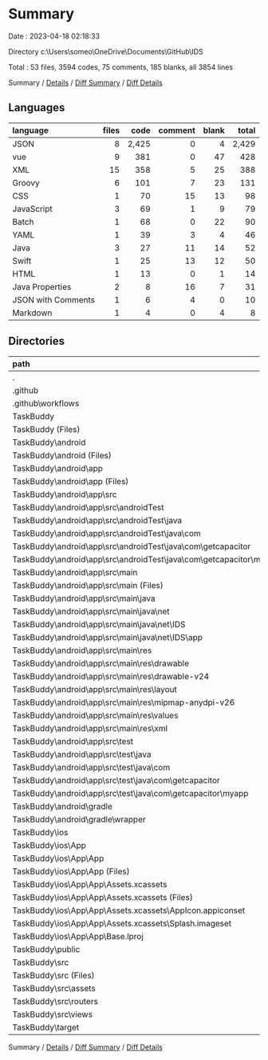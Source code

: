 # Summary

Date : 2023-04-18 02:18:33

Directory c:\\Users\\someo\\OneDrive\\Documents\\GitHub\\IDS

Total : 53 files,  3594 codes, 75 comments, 185 blanks, all 3854 lines

Summary / [Details](details.md) / [Diff Summary](diff.md) / [Diff Details](diff-details.md)

## Languages
| language | files | code | comment | blank | total |
| :--- | ---: | ---: | ---: | ---: | ---: |
| JSON | 8 | 2,425 | 0 | 4 | 2,429 |
| vue | 9 | 381 | 0 | 47 | 428 |
| XML | 15 | 358 | 5 | 25 | 388 |
| Groovy | 6 | 101 | 7 | 23 | 131 |
| CSS | 1 | 70 | 15 | 13 | 98 |
| JavaScript | 3 | 69 | 1 | 9 | 79 |
| Batch | 1 | 68 | 0 | 22 | 90 |
| YAML | 1 | 39 | 3 | 4 | 46 |
| Java | 3 | 27 | 11 | 14 | 52 |
| Swift | 1 | 25 | 13 | 12 | 50 |
| HTML | 1 | 13 | 0 | 1 | 14 |
| Java Properties | 2 | 8 | 16 | 7 | 31 |
| JSON with Comments | 1 | 6 | 4 | 0 | 10 |
| Markdown | 1 | 4 | 0 | 4 | 8 |

## Directories
| path | files | code | comment | blank | total |
| :--- | ---: | ---: | ---: | ---: | ---: |
| . | 53 | 3,594 | 75 | 185 | 3,854 |
| .github | 1 | 39 | 3 | 4 | 46 |
| .github\\workflows | 1 | 39 | 3 | 4 | 46 |
| TaskBuddy | 52 | 3,555 | 72 | 181 | 3,808 |
| TaskBuddy (Files) | 7 | 2,313 | 5 | 10 | 2,328 |
| TaskBuddy\\android | 22 | 494 | 37 | 83 | 614 |
| TaskBuddy\\android (Files) | 6 | 113 | 20 | 37 | 170 |
| TaskBuddy\\android\\app | 15 | 376 | 17 | 45 | 438 |
| TaskBuddy\\android\\app (Files) | 2 | 59 | 3 | 14 | 76 |
| TaskBuddy\\android\\app\\src | 13 | 317 | 14 | 31 | 362 |
| TaskBuddy\\android\\app\\src\\androidTest | 1 | 15 | 6 | 6 | 27 |
| TaskBuddy\\android\\app\\src\\androidTest\\java | 1 | 15 | 6 | 6 | 27 |
| TaskBuddy\\android\\app\\src\\androidTest\\java\\com | 1 | 15 | 6 | 6 | 27 |
| TaskBuddy\\android\\app\\src\\androidTest\\java\\com\\getcapacitor | 1 | 15 | 6 | 6 | 27 |
| TaskBuddy\\android\\app\\src\\androidTest\\java\\com\\getcapacitor\\myapp | 1 | 15 | 6 | 6 | 27 |
| TaskBuddy\\android\\app\\src\\main | 11 | 293 | 3 | 20 | 316 |
| TaskBuddy\\android\\app\\src\\main (Files) | 1 | 33 | 1 | 8 | 42 |
| TaskBuddy\\android\\app\\src\\main\\java | 1 | 3 | 0 | 3 | 6 |
| TaskBuddy\\android\\app\\src\\main\\java\\net | 1 | 3 | 0 | 3 | 6 |
| TaskBuddy\\android\\app\\src\\main\\java\\net\\IDS | 1 | 3 | 0 | 3 | 6 |
| TaskBuddy\\android\\app\\src\\main\\java\\net\\IDS\\app | 1 | 3 | 0 | 3 | 6 |
| TaskBuddy\\android\\app\\src\\main\\res | 9 | 257 | 2 | 9 | 268 |
| TaskBuddy\\android\\app\\src\\main\\res\\drawable | 1 | 170 | 0 | 1 | 171 |
| TaskBuddy\\android\\app\\src\\main\\res\\drawable-v24 | 1 | 34 | 0 | 1 | 35 |
| TaskBuddy\\android\\app\\src\\main\\res\\layout | 1 | 11 | 0 | 2 | 13 |
| TaskBuddy\\android\\app\\src\\main\\res\\mipmap-anydpi-v26 | 2 | 10 | 0 | 0 | 10 |
| TaskBuddy\\android\\app\\src\\main\\res\\values | 3 | 27 | 2 | 5 | 34 |
| TaskBuddy\\android\\app\\src\\main\\res\\xml | 1 | 5 | 0 | 0 | 5 |
| TaskBuddy\\android\\app\\src\\test | 1 | 9 | 5 | 5 | 19 |
| TaskBuddy\\android\\app\\src\\test\\java | 1 | 9 | 5 | 5 | 19 |
| TaskBuddy\\android\\app\\src\\test\\java\\com | 1 | 9 | 5 | 5 | 19 |
| TaskBuddy\\android\\app\\src\\test\\java\\com\\getcapacitor | 1 | 9 | 5 | 5 | 19 |
| TaskBuddy\\android\\app\\src\\test\\java\\com\\getcapacitor\\myapp | 1 | 9 | 5 | 5 | 19 |
| TaskBuddy\\android\\gradle | 1 | 5 | 0 | 1 | 6 |
| TaskBuddy\\android\\gradle\\wrapper | 1 | 5 | 0 | 1 | 6 |
| TaskBuddy\\ios | 6 | 219 | 15 | 14 | 248 |
| TaskBuddy\\ios\\App | 6 | 219 | 15 | 14 | 248 |
| TaskBuddy\\ios\\App\\App | 6 | 219 | 15 | 14 | 248 |
| TaskBuddy\\ios\\App\\App (Files) | 1 | 25 | 13 | 12 | 50 |
| TaskBuddy\\ios\\App\\App\\Assets.xcassets | 3 | 145 | 0 | 0 | 145 |
| TaskBuddy\\ios\\App\\App\\Assets.xcassets (Files) | 1 | 6 | 0 | 0 | 6 |
| TaskBuddy\\ios\\App\\App\\Assets.xcassets\\AppIcon.appiconset | 1 | 116 | 0 | 0 | 116 |
| TaskBuddy\\ios\\App\\App\\Assets.xcassets\\Splash.imageset | 1 | 23 | 0 | 0 | 23 |
| TaskBuddy\\ios\\App\\App\\Base.lproj | 2 | 49 | 2 | 2 | 53 |
| TaskBuddy\\public | 2 | 18 | 0 | 6 | 24 |
| TaskBuddy\\src | 14 | 510 | 15 | 68 | 593 |
| TaskBuddy\\src (Files) | 3 | 117 | 15 | 22 | 154 |
| TaskBuddy\\src\\assets | 2 | 1 | 0 | 1 | 2 |
| TaskBuddy\\src\\routers | 1 | 42 | 0 | 4 | 46 |
| TaskBuddy\\src\\views | 8 | 350 | 0 | 41 | 391 |
| TaskBuddy\\target | 1 | 1 | 0 | 0 | 1 |

Summary / [Details](details.md) / [Diff Summary](diff.md) / [Diff Details](diff-details.md)